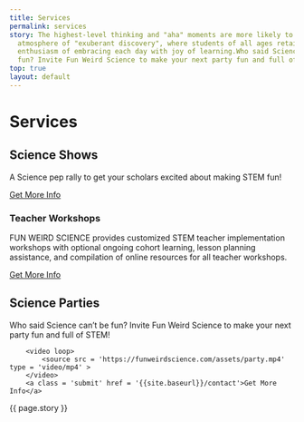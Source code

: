 ```yaml
---
title: Services
permalink: services
story: The highest-level thinking and "aha" moments are more likely to occur in an
  atmosphere of "exuberant discovery", where students of all ages retain that kindergarten
  enthusiasm of embracing each day with joy of learning.Who said Science can't be
  fun? Invite Fun Weird Science to make your next party fun and full of STEM!
top: true
layout: default
---
```


<div class = 'fulls shows'>
  <div class = 'flex-in overlay'>
    <h1>Services</h1>
  </div>
</div>
<div class = 'bright flex-in'>
  <div class = 'tripple'>
    <h2 id = 'science-shows'>Science Shows</h2>
    <p class = 'center'>A Science pep rally to get your scholars excited about making STEM fun!</p>
		<a class = 'submit' href = '{{site.baseurl}}/contact'>Get More Info</a>
  </div>
</div>
<div class = 'dull flex-in'>
  <div class = 'child tripple'>
      <h3 id = 'teacher-workshops'>Teacher Workshops</h3>
  <p class = 'flex-in'>FUN WEIRD SCIENCE provides customized STEM teacher implementation workshops with optional ongoing cohort learning, lesson planning assistance, and compilation of online resources for all teacher workshops.</p>
	<a class = 'submit' href = '{{site.baseurl}}/contact'>Get More Info</a>
  </div>
</div>
<div class = 'bright flex-in'>
  <div class = 'tripple'>
    <h2 id = 'science-parties'>Science Parties</h2>
    <p class = 'center'>Who said Science can’t be fun? Invite Fun Weird Science to make your next party fun and full of STEM!</p>

    	<video loop>
    		<source src = 'https://funweirdscience.com/assets/party.mp4' type = 'video/mp4' >
  		</video>
		<a class = 'submit' href = '{{site.baseurl}}/contact'>Get More Info</a>
  </div>
</div>
<div class = 'bright flex-in'>
  <p class = 'banner center'> <i class = 'icon icon-opens' aria-hidden = 'true'></i>{{ page.story }}<i class = 'icon icon-closes' aria-hidden = 'true'></i></p>
</div>
